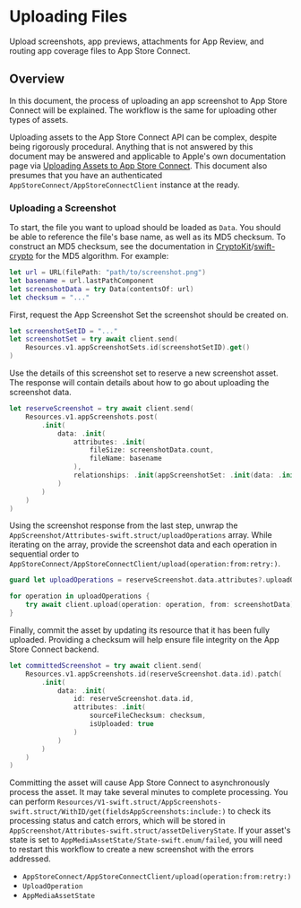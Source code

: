 # Uploading Files

Upload screenshots, app previews, attachments for App Review, and routing app coverage files to App Store Connect.

## Overview

In this document, the process of uploading an app screenshot to App Store Connect will be explained. The workflow is the same for uploading other types of assets. 

Uploading assets to the App Store Connect API can be complex, despite being rigorously procedural. Anything that is not answered by this document may be answered and applicable to Apple's own documentation page via [Uploading Assets to App Store Connect](https://developer.apple.com/documentation/appstoreconnectapi/uploading_assets_to_app_store_connect). This document also presumes that you have an authenticated ``AppStoreConnect/AppStoreConnectClient`` instance at the ready. 

### Uploading a Screenshot

To start, the file you want to upload should be loaded as `Data`. You should be able to reference the file's base name, as well as its MD5 checksum. To construct an MD5 checksum, see the documentation in [CryptoKit](https://developer.apple.com/documentation/cryptokit)/[swift-crypto](https://github.com/apple/swift-crypto) for the MD5 algorithm. For example:

```swift
let url = URL(filePath: "path/to/screenshot.png")
let basename = url.lastPathComponent
let screenshotData = try Data(contentsOf: url)
let checksum = "..."
```

First, request the App Screenshot Set the screenshot should be created on.

```swift
let screenshotSetID = "..."
let screenshotSet = try await client.send(
    Resources.v1.appScreenshotSets.id(screenshotSetID).get()
)
```

Use the details of this screenshot set to reserve a new screenshot asset. The response will contain details about how to go about uploading the screenshot data.

```swift
let reserveScreenshot = try await client.send(
    Resources.v1.appScreenshots.post(
        .init(
            data: .init(
                attributes: .init(
                    fileSize: screenshotData.count,
                    fileName: basename
                ),
                relationships: .init(appScreenshotSet: .init(data: .init(id: screenshotSet.data.id)))
            )
        )
    )
)
```

Using the screenshot response from the last step, unwrap the ``AppScreenshot/Attributes-swift.struct/uploadOperations`` array. While iterating on the array, provide the screenshot data and each operation in sequential order to ``AppStoreConnect/AppStoreConnectClient/upload(operation:from:retry:)``. 

```swift
guard let uploadOperations = reserveScreenshot.data.attributes?.uploadOperations else { return }

for operation in uploadOperations {
    try await client.upload(operation: operation, from: screenshotData)
}
```

Finally, commit the asset by updating its resource that it has been fully uploaded. Providing a checksum will help ensure file integrity on the App Store Connect backend.

```swift
let committedScreenshot = try await client.send(
    Resources.v1.appScreenshots.id(reserveScreenshot.data.id).patch(
        .init(
            data: .init(
                id: reserveScreenshot.data.id, 
                attributes: .init(
                    sourceFileChecksum: checksum, 
                    isUploaded: true
                )
            )
        )
    )
)
```

Committing the asset will cause App Store Connect to asynchronously process the asset. It may take several minutes to complete processing. You can perform ``Resources/V1-swift.struct/AppScreenshots-swift.struct/WithID/get(fieldsAppScreenshots:include:)`` to check its processing status and catch errors, which will be stored in ``AppScreenshot/Attributes-swift.struct/assetDeliveryState``. If your asset's state is set to ``AppMediaAssetState/State-swift.enum/failed``, you will need to restart this workflow to create a new screenshot with the errors addressed.

- ``AppStoreConnect/AppStoreConnectClient/upload(operation:from:retry:)``
- ``UploadOperation``
- ``AppMediaAssetState``
